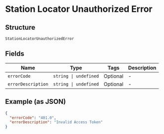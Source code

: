 
# Station Locator Unauthorized Error

## Structure

`StationLocatorUnauthorizedError`

## Fields

| Name | Type | Tags | Description |
|  --- | --- | --- | --- |
| `errorCode` | `string \| undefined` | Optional | - |
| `errorDescription` | `string \| undefined` | Optional | - |

## Example (as JSON)

```json
{
  "errorCode": "401.0",
  "errorDescription": "Invalid Access Token"
}
```

